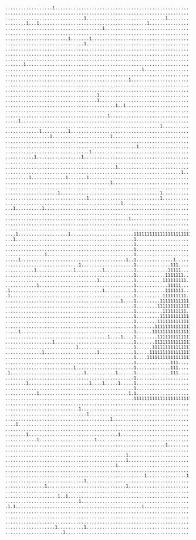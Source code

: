 ﻿	..................1..................................................................................
	.....................................................................................................
	..............................1..............................1.......................................
	........1...1.........................................1..............................................
	.....................................1...............................................................
	.....................................................................................................
	........................1.......1....................................................................
	..............................1.................................................1................1...
	.....................................................................................................
	.....................................................................................................
	..........................................................................................1..........
	.......1.............................................................................................
	....................................................1..............................1.......1.........
	............................................................................1.............1..........
	...............................................1.........................1....1......................
	....................................................................................1..1.............
	.......................................................................................1.............
	...................................1.................................................................
	...................................1.................................................................
	..........................................1..1............................................1..........
	.....................................................................................................
	.......................................1.............................................................
	.....1.......................................................................1.......................
	...........................................................1.........................................
	.............1..........1..............................................1.................1...........
	.................1......................1............................................................
	.....................................................................................................
	..................................................1..................................................
	................................1....................................................................
	...........1.................1.......................................................................
	.....................................................................................................
	..........................................1..........................................................
	...................................................................1...1........................1....
	.........1.............1.......1.....................................................................
	........................................1....................................................1......1
	.....................................................................................................
	....................1......................................1....................1....................
	...............................1...........................1.........................................
	............................................1........................................................
	...1..........1......................................................................................
	.....................................................................................................
	...............................................1.....................................................
	.......................................................................1.............................
	.....................................................................................................
	....1...................1........................1111111111111111111111111111111.....................
	...1.............................................1.............................1.....................
	.................................................1.............................1.....................
	.................................................1.............................1..............1......
	...............1.................................1.............................1.....................
	.....1........................................1..1..............1..............1.....................
	............................1....................1.............111.............1.....................
	...........1..............1..........1...........1............11111............1.....................
	.................................................1...........1111111...........1.......1.............
	...................................1.............1..........111111111..........1..........1..........
	............1....................................1............11111............1.....................
	.1...................................1...........1...........1111111...........1.....................
	.1...............................................1..........111111111..........1.....................
	............................................1....1.........11111111111.........1.....................
	.................................................1........1111111111111........1.....1.1.............
	.................................................1..........111111111..........1.....................
	.................................................1.........11111111111.........1....1................
	.................................................1........1111111111111........1.....................
	.................................................1.......111111111111111.......1.....................
	.....1...........................................1......11111111111111111......1................1....
	.......................................1....1....1........1111111111111........1.....................
	..................1..............................1.......111111111111111.......1.....................
	...........................1.....................1......11111111111111111......1.....................
	..............1....................1.............1.....1111111111111111111.....1.....1...............
	.................................................1....111111111111111111111....1.....................
	.................................................1.............111.............1.................1...
	..........................1......................1.............111.............1...1.................
	.1............................1...........1......1.............111.............1.....................
	.................................................1.............................1.....................
	........1.......................1....1.....1.....1.............................1.................1...
	.................................................1.............................1...........1.........
	............1..................................1.1.............................1.....................
	.................................................1111111111111111111111111111111............1........
	...................................................................................1.................
	............................1...................................................1....................
	...............................1.....................................................................
	........................................1............................................................
	....1..................................................................................1.............
	.....................................................................................................
	........1..................................1.........................................................
	............1.....................1..................................................................
	.............................................................1........................1..............
	.....................................................................................................
	..............................................1......................................................
	..............................................1......................................................
	..........................................1...............................................1...1..1...
	.....................................................................................................
	.....................................................1...............1.....1.........................
	..............................1......................................................................
	...............1..............................1......................................................
	.....................................................................................................
	....................1..1.............................................................................
	............................1............................................1...........................
	.1.1................................................1................................................
	.....................................................................................................
	...................................................................................1.................
	.....................................................................................................
	...................1..........1......................................................................
	......................1..................................................................1...........
